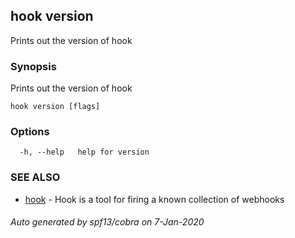 ## hook version

Prints out the version of hook

### Synopsis

Prints out the version of hook

```
hook version [flags]
```

### Options

```
  -h, --help   help for version
```

### SEE ALSO

* [hook](hook.md)	 - Hook is a tool for firing a known collection of webhooks

###### Auto generated by spf13/cobra on 7-Jan-2020
